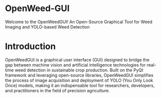 # OpenWeed-GUI
Welcome to the OpenWeedGUI! An Open-Source Graphical Tool for Weed Imaging and YOLO-based Weed Detection
# Introduction
OpenWeedGUI is a graphical user interface (GUI) designed to bridge the gap between machine vision and artificial intelligence technologies for real-time weed detection in sustainable crop production. Built on the PyQt framework and leveraging open-source libraries, OpenWeedGUI simplifies the process of image acquisition and deployment of YOLO (You Only Look Once) models, making it an indispensable tool for researchers, developers, and practitioners in the field of precision agriculture.
